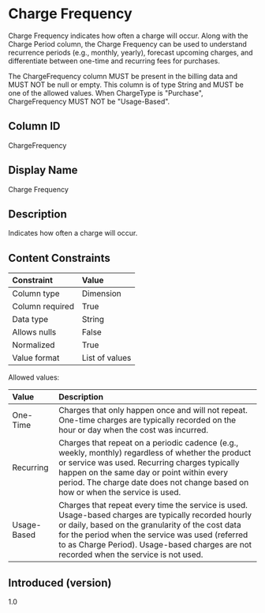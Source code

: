 # Charge Frequency

Charge Frequency indicates how often a charge will occur. Along with the Charge Period column, the Charge Frequency can be used to understand recurrence periods (e.g., monthly, yearly), forecast upcoming charges, and differentiate between one-time and recurring fees for purchases.

The ChargeFrequency column MUST be present in the billing data and MUST NOT be null or empty. This column is of type String and MUST be one of the allowed values. When ChargeType is "Purchase", ChargeFrequency MUST NOT be "Usage-Based".

## Column ID

ChargeFrequency

## Display Name

Charge Frequency

## Description

Indicates how often a charge will occur.

## Content Constraints

| Constraint      | Value          |
| :-------------- | :------------- |
| Column type     | Dimension      |
| Column required | True           |
| Data type       | String         |
| Allows nulls    | False          |
| Normalized      | True           |
| Value format    | List of values |

Allowed values:

| Value       | Description                                                                                                                                                                                                                                                                                           |
| :---------- | :---------------------------------------------------------------------------------------------------------------------------------------------------------------------------------------------------------------------------------------------------------------------------------------------------- |
| One-Time    | Charges that only happen once and will not repeat. One-time charges are typically recorded on the hour or day when the cost was incurred.                                                                                                                                                             |
| Recurring   | Charges that repeat on a periodic cadence (e.g., weekly, monthly) regardless of whether the product or service was used. Recurring charges typically happen on the same day or point within every period. The charge date does not change based on how or when the service is used.                   |
| Usage-Based | Charges that repeat every time the service is used. Usage-based charges are typically recorded hourly or daily, based on the granularity of the cost data for the period when the service was used (referred to as Charge Period). Usage-based charges are not recorded when the service is not used. |

## Introduced (version)

1.0
